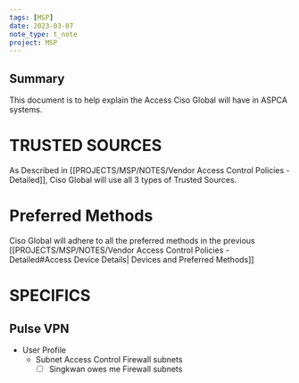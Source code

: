 ```yaml
---
tags: [MSP]
date: 2023-03-07
note_type: t_note
project: MSP
---
```


## Summary
This document is to help explain the Access Ciso Global will have in ASPCA systems.

# TRUSTED SOURCES
As Described in [[PROJECTS/MSP/NOTES/Vendor Access Control Policies - Detailed]], Ciso Global will use all 3 types of Trusted Sources.

# Preferred Methods
Ciso Global will adhere to all the preferred methods in the previous [[PROJECTS/MSP/NOTES/Vendor Access Control Policies - Detailed#Access Device Details| Devices and Preferred Methods]]


# SPECIFICS
## Pulse VPN
* User Profile
	* Subnet Access Control Firewall subnets
		- [ ] Singkwan owes me Firewall subnets

